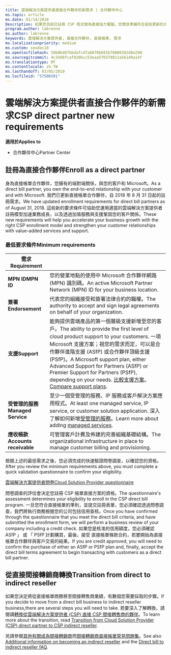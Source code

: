 ```yaml
---
title: 雲端解決方案提供者直接合作夥伴的新需求 | 合作夥伴中心
ms.topic: article
ms.date: 01/14/2018
Description: 如果您目前已註冊 CSP 程式做為直接協力電腦，您應該準備符合這些更新的支援和服務需求。
program.author: labrenne
ms.author: labrenne
keywords: 雲端解決方案提供者, 直接合作夥伴, 直接帳單, 需求
ms.localizationpriority: medium
ms.custom: seodec18
ms.openlocfilehash: 58b0bd8fbbdafcd7a6070b691b78800382d8e290
ms.sourcegitcommit: 4c34d6fcaf020bcc53eaa5f0379011a56149a14f
ms.translationtype: MT
ms.contentlocale: zh-TW
ms.lasthandoff: 03/05/2019
ms.locfileid: "57586501"
---
```

# <a name="csp-direct-partner-new-requirements"></a><span data-ttu-id="e11ac-104">雲端解決方案提供者直接合作夥伴的新需求</span><span class="sxs-lookup"><span data-stu-id="e11ac-104">CSP direct partner new requirements</span></span>

<span data-ttu-id="e11ac-105">**適用於**</span><span class="sxs-lookup"><span data-stu-id="e11ac-105">**Applies to**</span></span>

- <span data-ttu-id="e11ac-106">合作夥伴中心</span><span class="sxs-lookup"><span data-stu-id="e11ac-106">Partner Center</span></span>

## <a name="enroll-as-a-direct-partner"></a><span data-ttu-id="e11ac-107">註冊為直接合作夥伴</span><span class="sxs-lookup"><span data-stu-id="e11ac-107">Enroll as a direct partner</span></span>

<span data-ttu-id="e11ac-108">身為直接帳單合作夥伴，您擁有的端對端關係，與您的客戶和 Microsoft。</span><span class="sxs-lookup"><span data-stu-id="e11ac-108">As a direct bill partner, you own the end-to-end relationship with your customer and with Microsoft.</span></span> <span data-ttu-id="e11ac-109">我們已更新直接帳單合作夥伴，自 2018 年 8 月 31 日起的註冊需求。</span><span class="sxs-lookup"><span data-stu-id="e11ac-109">We have updated enrollment requirements for direct bill partners as of August 31, 2018.</span></span> <span data-ttu-id="e11ac-110">這些新的要求條件可協助您運用適當的雲端解決方案提供者註冊模型加速業務成長，以及透過加值服務與支援鞏固您的客戶關係。</span><span class="sxs-lookup"><span data-stu-id="e11ac-110">These new requirements will help you accelerate your business growth with the right CSP enrollment model and strengthen your customer relationships with value-added services and support.</span></span> 

### <a name="minimum-requirements"></a><span data-ttu-id="e11ac-111">最低要求條件</span><span class="sxs-lookup"><span data-stu-id="e11ac-111">Minimum requirements</span></span>

|<span data-ttu-id="e11ac-112">**需求**</span><span class="sxs-lookup"><span data-stu-id="e11ac-112">**Requirement**</span></span>|                             |
|--------------------------------|--------------------------------------------------------------|
|<span data-ttu-id="e11ac-113">**MPN ID**</span><span class="sxs-lookup"><span data-stu-id="e11ac-113">**MPN ID**</span></span>   |<span data-ttu-id="e11ac-114">您的營業地點的使用中 Microsoft 合作夥伴網路 (MPN) 識別碼。</span><span class="sxs-lookup"><span data-stu-id="e11ac-114">An active Microsoft Partner Network (MPN) ID for your business location.</span></span>   |
|<span data-ttu-id="e11ac-115">**簽署**</span><span class="sxs-lookup"><span data-stu-id="e11ac-115">**Endorsement**</span></span>   |<span data-ttu-id="e11ac-116">代表您的組織接受和簽署法律合約的職權。</span><span class="sxs-lookup"><span data-stu-id="e11ac-116">The authority to accept and sign legal agreements on behalf of your organization.</span></span>|
|<span data-ttu-id="e11ac-117">**支援**</span><span class="sxs-lookup"><span data-stu-id="e11ac-117">**Support**</span></span>  |<span data-ttu-id="e11ac-118">能夠提供雲端產品的第一個層級支援新增至您的客戶。</span><span class="sxs-lookup"><span data-stu-id="e11ac-118">The ability to provide the first level of cloud product support to your customers.</span></span> <span data-ttu-id="e11ac-119">一項 Microsoft 支援方案；視您的需求而定，可以是合作夥伴進階支援 (ASfP) 或合作夥伴頂級支援 (PSfP)。</span><span class="sxs-lookup"><span data-stu-id="e11ac-119">A Microsoft support plan, either Advanced Support for Partners (ASfP) or Premier Support for Partners (PSfP), depending on your needs.</span></span> <span data-ttu-id="e11ac-120">[比較支援方案](https://partner.microsoft.com/en-US/support/partnersupport)。</span><span class="sxs-lookup"><span data-stu-id="e11ac-120">[Compare support plans](https://partner.microsoft.com/en-US/support/partnersupport).</span></span> |
|<span data-ttu-id="e11ac-121">**受管理的服務**</span><span class="sxs-lookup"><span data-stu-id="e11ac-121">**Managed Service**</span></span>   |<span data-ttu-id="e11ac-122">至少一個受管理的服務、IP 服務或客戶解決方案應用程式。</span><span class="sxs-lookup"><span data-stu-id="e11ac-122">At least one managed service, IP service, or customer solution application.</span></span> <span data-ttu-id="e11ac-123">深入了解如何新增[受管理的服務](https://partner.microsoft.com/en-US/business-opportunities/managed-services-provider)。</span><span class="sxs-lookup"><span data-stu-id="e11ac-123">Learn more about adding [managed services](https://partner.microsoft.com/en-US/business-opportunities/managed-services-provider).</span></span>|
|<span data-ttu-id="e11ac-124">**應收帳款**</span><span class="sxs-lookup"><span data-stu-id="e11ac-124">**Accounts receivable**</span></span> |<span data-ttu-id="e11ac-125">可管理客戶計費及佈建的完善組織基礎結構。</span><span class="sxs-lookup"><span data-stu-id="e11ac-125">The organizational infrastructure in place to manage customer billing and provisioning.</span></span> 

<span data-ttu-id="e11ac-126">檢閱上述的最低需求之後，您必須完成的快速驗證問卷調查，以確認您的資格。</span><span class="sxs-lookup"><span data-stu-id="e11ac-126">After you review the minimum requirements above, you must complete a quick validation questionnaire to confirm your eligibility.</span></span> 

[<span data-ttu-id="e11ac-127">雲端解決方案提供者問卷</span><span class="sxs-lookup"><span data-stu-id="e11ac-127">Cloud Solution Provider questionnaire</span></span>](https://partner.microsoft.com/cloud-solution-provider/assessment)

<span data-ttu-id="e11ac-128">問卷調查的評估會決定您註冊 CSP 帳單直接方案的資格。</span><span class="sxs-lookup"><span data-stu-id="e11ac-128">The questionnaire's assessment determines your eligibility to enroll in the CSP direct bill program.</span></span> <span data-ttu-id="e11ac-129">一旦您符合直接帳單的準則，並提交註冊表單，您必須確認透過問卷調查，我們將執行商務檢閱您的公司包括信用查核。</span><span class="sxs-lookup"><span data-stu-id="e11ac-129">Once you have confirmed through the questionnaire that you meet the direct bill criteria, and have submitted the enrollment form, we will perform a business review of your company including a credit check.</span></span> <span data-ttu-id="e11ac-130">如果您是核准的信用額度，您必須確認 ASfP 」 或 「 PSfP 計劃購買，最後，接受 直接帳單條款合約，若要開始為直接帳單合作夥伴與客戶交易的結果。</span><span class="sxs-lookup"><span data-stu-id="e11ac-130">If you are credit approved, you will need to confirm the purchase of either an ASfP or PSfP plan and, finally, accept the direct bill terms agreement to begin transacting with customers as a direct bill partner.</span></span>

## <a name="transition-from-direct-to-indirect-reseller"></a><span data-ttu-id="e11ac-131">從直接間接轉銷商轉換</span><span class="sxs-lookup"><span data-stu-id="e11ac-131">Transition from direct to indirect reseller</span></span>

<span data-ttu-id="e11ac-132">如果您決定將從直接帳單商務移至間接轉售商業績，有數個您需要採取的步驟。</span><span class="sxs-lookup"><span data-stu-id="e11ac-132">If you decide to move from a direct bill business to indirect reseller business,there are several steps you will need to take.</span></span> <span data-ttu-id="e11ac-133">若要深入了解轉換，請閱讀[轉換從雲端解決方案提供者 (CSP) 直接 CSP 間接轉售商的夥伴](transition-direct-to-indirect.md)。</span><span class="sxs-lookup"><span data-stu-id="e11ac-133">To learn more about the transition, read [Transition from Cloud Solution Provider (CSP) direct partner to CSP indirect reseller](transition-direct-to-indirect.md).</span></span> 

<span data-ttu-id="e11ac-134">另請參閱[其他有關成為間接轉銷商](https://assetsprod.microsoft.com/csp-directbill-to-indirect-transition.pdf)而[間接轉銷商直接帳單常見問題集](https://assetsprod.microsoft.com/mpn/direct-bill-partner-faq.pdf)。</span><span class="sxs-lookup"><span data-stu-id="e11ac-134">See also [Additional information on becoming an indirect reseller](https://assetsprod.microsoft.com/csp-directbill-to-indirect-transition.pdf) and the [Direct bill to indirect reseller fAQ](https://assetsprod.microsoft.com/mpn/direct-bill-partner-faq.pdf).</span></span>
